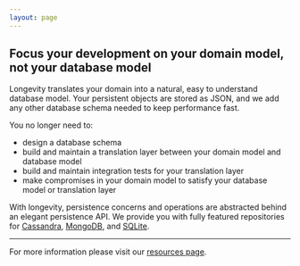 ```yaml
---
layout: page
---
```


<h2>Focus your development on your domain model, not your database model</h2>

Longevity translates your domain into a natural, easy to understand
database model. Your persistent objects are stored as JSON, and we add
any other database schema needed to keep performance fast.

You no longer need to:

  - design a database schema
  - build and maintain a translation layer between your domain model and
    database model
  - build and maintain integration tests for your translation layer
  - make compromises in your domain model to satisfy your database model
    or translation layer

With longevity, persistence concerns and operations are abstracted
behind an elegant persistence API. We provide you with fully featured
repositories for [Cassandra](http://cassandra.apache.org/),
[MongoDB](https://www.mongodb.org/), and
[SQLite](https://sqlite.org/).

---

For more information please visit our [resources page](resources.html).
